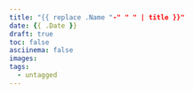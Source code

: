 ```yaml
---
title: "{{ replace .Name "-" " " | title }}"
date: {{ .Date }}
draft: true
toc: false
asciinema: false
images:
tags: 
  - untagged
---
```


